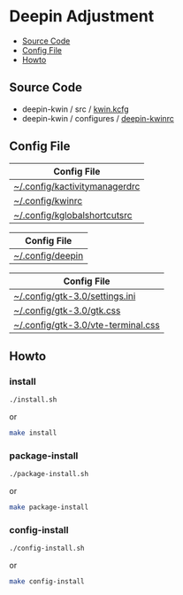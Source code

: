 

# Deepin Adjustment

* [Source Code](#source-code)
* [Config File](#config-file)
* [Howto](#howto)




## Source Code

* deepin-kwin / src / [kwin.kcfg](https://github.com/GXDE-OS/deepin-kwin/blob/5.24/src/kwin.kcfg#L7)
* deepin-kwin / configures / [deepin-kwinrc](https://github.com/GXDE-OS/deepin-kwin/blob/5.24/configures/deepin-kwinrc#L96-L106)




## Config File

| Config File |
| ----------- |
| [~/.config/kactivitymanagerdrc](asset/overlay/etc/skel/.config/kactivitymanagerdrc) |
| [~/.config/kwinrc](asset/overlay/etc/skel/.config/kwinrc) |
| [~/.config/kglobalshortcutsrc](asset/overlay/etc/skel/.config/kglobalshortcutsrc) |


| Config File |
| ----------- |
| [~/.config/deepin](asset/overlay/etc/skel/.config/deepin) |


| Config File |
| ----------- |
| [~/.config/gtk-3.0/settings.ini](asset/overlay/etc/skel/.config/gtk-3.0/settings.ini) |
| [~/.config/gtk-3.0/gtk.css](asset/overlay/etc/skel/.config/gtk-3.0/gtk.css) |
| [~/.config/gtk-3.0/vte-terminal.css](asset/overlay/etc/skel/.config/gtk-3.0/vte-terminal.css) |




## Howto


### install

``` sh
./install.sh
```

or

``` sh
make install
```


### package-install

``` sh
./package-install.sh
```

or

``` sh
make package-install
```


### config-install

``` sh
./config-install.sh
```

or

``` sh
make config-install
```
